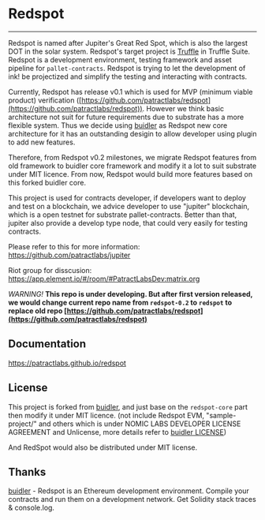# Redspot

---

Redspot is named after Jupiter's Great Red Spot, which is also the largest DOT in the solar system. Redspot's target project is [Truffle](https://github.com/trufflesuite/truffle) in Truffle Suite. Redspot is a development environment, testing framework and asset pipeline for `pallet-contracts`. Redspot is trying to let the development of ink! be projectized and simplify the testing and interacting with contracts.

Currently, Redspot has release v0.1 which is used for MVP (minimum viable product) verification ([https://github.com/patractlabs/redspot](https://github.com/patractlabs/redspot)). However we think basic architecture not suit for future requirements due to substrate has a more flexible system. Thus we decide using [buidler](https://github.com/nomiclabs/buidler) as Redspot new core architecture for it has an outstanding desigin to allow developer using plugin to add new features.

Therefore, from Redspot v0.2 milestones, we migrate Redspot features from old framework to buidler core framework and modify it a lot to suit substrate under MIT licence. From now, Redspot would build more features based on this forked buidler core.

This project is used for contracts developer, if developers want to deploy and test on a blockchain, we advice developer to use "jupiter" blockchain, which is a open testnet for substrate pallet-contracts. Better than that, jupiter also provide a develop type node, that could very easily for testing contracts.

Please refer to this for more information: https://github.com/patractlabs/jupiter

Riot group for disscusion: https://app.element.io/#/room/#PatractLabsDev:matrix.org

_WARNING!_
**This repo is under developing. But after first version released, we would change current repo name from `redspot-0.2` to `redspot` to replace old repo [https://github.com/patractlabs/redspot](https://github.com/patractlabs/redspot)**


## Documentation

https://patractlabs.github.io/redspot

## License

This project is forked from [buidler](https://github.com/nomiclabs/buidler), and just base on the `redspot-core` part then modify it under MIT licence. (not include Redspot EVM, "sample-project/" and others which is under NOMIC LABS DEVELOPER LICENSE AGREEMENT and Unlicense, more details refer to [buidler LICENSE](https://github.com/nomiclabs/buidler/blob/development/LICENSE))

And RedSpot would also be distributed under MIT license.

## Thanks

[buidler](https://github.com/nomiclabs/buidler) - Redspot is an Ethereum development environment. Compile your contracts and run them on a development network. Get Solidity stack traces & console.log.
